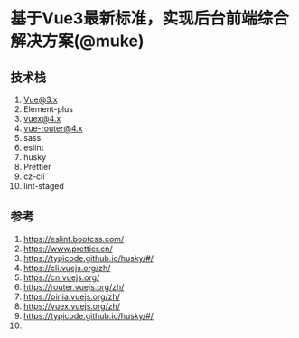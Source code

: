 # 基于Vue3最新标准，实现后台前端综合解决方案(@muke)

## 技术栈
1. Vue@3.x
2. Element-plus
3. vuex@4.x
4. vue-router@4.x
5. sass
6. eslint
7. husky
8. Prettier
9. cz-cli
10. lint-staged

## 参考
1. https://eslint.bootcss.com/
2. https://www.prettier.cn/
3. https://typicode.github.io/husky/#/
4. https://cli.vuejs.org/zh/
5. https://cn.vuejs.org/
6. https://router.vuejs.org/zh/
7. https://pinia.vuejs.org/zh/
8. https://vuex.vuejs.org/zh/
9. https://typicode.github.io/husky/#/
10. 